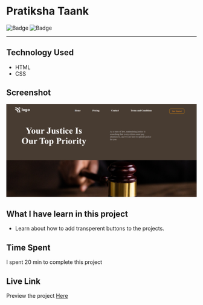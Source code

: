 # Pratiksha Taank
![Badge](https://img.shields.io/badge/Responsive-No-red)
![Badge](https://img.shields.io/badge/Live-Yes-brightgreen)
***
## Technology Used
- HTML
- CSS
## Screenshot
![Project 3](./assets/p3.png)
## What I have learn in this project
- Learn about how to add transperent buttons to the projects.
## Time Spent
I spent 20 min to complete this project
## Live Link
Preview the project [Here]()
